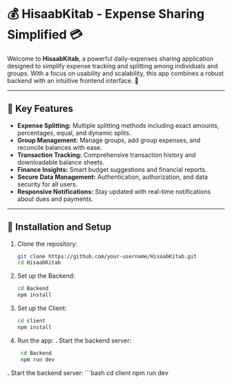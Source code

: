 
# 💰 HisaabKitab - Expense Sharing Simplified 💳

Welcome to **HisaabKitab**, a powerful daily-expenses sharing application designed to simplify expense tracking and splitting among individuals and groups. With a focus on usability and scalability, this app combines a robust backend with an intuitive frontend interface. 🚀

---

## **📌 Key Features**

- **Expense Splitting:** Multiple splitting methods including exact amounts, percentages, equal, and dynamic splits.
- **Group Management:** Manage groups, add group expenses, and reconcile balances with ease.
- **Transaction Tracking:** Comprehensive transaction history and downloadable balance sheets.
- **Finance Insights:** Smart budget suggestions and financial reports.
- **Secure Data Management:** Authentication, authorization, and data security for all users.
- **Responsive Notifications:** Stay updated with real-time notifications about dues and payments.

---


## **🔧 Installation and Setup**

1. Clone the repository:
   ```bash
   git clone https://github.com/your-username/HisaabKitab.git
   cd HisaabKitab
2. Set up the Backend:
   ```bash
   cd Backend
   npm install
3. Set up the Client:
   ```bash
   cd client
   npm install
4. Run the app:
   **.** Start the backend server:
     ```bash
      cd Backend
      npm run dev
  **.** Start the backend server:
      ```bash
      cd client
      npm run dev
     
